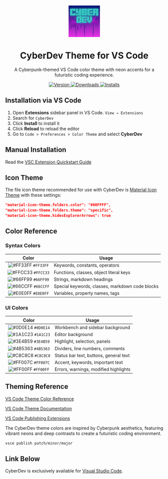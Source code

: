 <p align="center">
  <img alt="CyberDev Logo" src="https://raw.githubusercontent.com/PhilGreen-Dev/cyberdev-vscode/master/images/logo.png" width="100" />
</p>

<h1 align="center">
  CyberDev Theme for VS Code
</h1>

<p align="center">
  A Cyberpunk-themed VS Code color theme with neon accents for a futuristic coding experience.
</p>

<p align="center">
  <a href="https://marketplace.visualstudio.com/items?itemName=PhillipGreen.cyberdev">
    <img alt="Version" src="https://img.shields.io/visual-studio-marketplace/v/phillipgreen.cyberdev-vscode?color=brightgreen" />
  </a>
  <a href="https://marketplace.visualstudio.com/items?itemName=PhillipGreen.cyberdev">
    <img alt="Downloads" src="https://img.shields.io/visual-studio-marketplace/d/phillipgreen.cyberdev-vscode" />
  </a>
  <a href="https://marketplace.visualstudio.com/items?itemName=PhillipGreen.cyberdev">
    <img alt="Installs" src="https://img.shields.io/visual-studio-marketplace/i/phillipgreen.cyberdev-vscode" />
  </a>
</p>

## Installation via VS Code

1. Open **Extensions** sidebar panel in VS Code. `View → Extensions`
2. Search for `CyberDev`
3. Click **Install** to install it
4. Click **Reload** to reload the editor
5. Go to `Code > Preferences > Color Theme` and select **CyberDev**

## Manual Installation

Read the [VSC Extension Quickstart Guide](https://github.com/PhilGreen-Dev/cyberdev-vscode/blob/master/vsc-extension-quickstart.md)

## Icon Theme

The file icon theme recommended for use with CyberDev is [Material Icon Theme](https://marketplace.visualstudio.com/items?itemName=PKief.material-icon-theme) with these settings:

```json
"material-icon-theme.folders.color": "#00FFFF",
"material-icon-theme.folders.theme": "specific",
"material-icon-theme.hidesExplorerArrows": true
```

## Color Reference

### Syntax Colors

|                               Color                                | Usage                                           |
| :----------------------------------------------------------------: | ----------------------------------------------- |
| ![#FF33FF](https://via.placeholder.com/10/FF33FF.png?text=+) `#FF33FF` | Keywords, constants, operators                  |
| ![#FFCC33](https://via.placeholder.com/10/FFCC33.png?text=+) `#FFCC33` | Functions, classes, object literal keys         |
| ![#66FF99](https://via.placeholder.com/10/66FF99.png?text=+) `#66FF99` | Strings, markdown headings                      |
| ![#66CCFF](https://via.placeholder.com/10/66CCFF.png?text=+) `#66CCFF` | Special keywords, classes, markdown code blocks |
| ![#E0E0FF](https://via.placeholder.com/10/E0E0FF.png?text=+) `#E0E0FF` | Variables, property names, tags                 |

### UI Colors

|                               Color                                | Usage                                      |
| :----------------------------------------------------------------: | ------------------------------------------ |
| ![#0D0E14](https://via.placeholder.com/10/0D0E14.png?text=+) `#0D0E14` | Workbench and sidebar background           |
| ![#1A1C23](https://via.placeholder.com/10/1A1C23.png?text=+) `#1A1C23` | Editor background                          |
| ![#3E4B59](https://via.placeholder.com/10/3E4B59.png?text=+) `#3E4B59` | Highlight, selection, panels               |
| ![#4B5363](https://via.placeholder.com/10/4B5363.png?text=+) `#4B5363` | Dividers, line numbers, comments           |
| ![#C8C8C8](https://via.placeholder.com/10/C8C8C8.png?text=+) `#C8C8C8` | Status bar text, buttons, general text     |
| ![#FF007C](https://via.placeholder.com/10/FF007C.png?text=+) `#FF007C` | Accent, keywords, important text           |
| ![#FF00FF](https://via.placeholder.com/10/FF00FF.png?text=+) `#FF00FF` | Errors, warnings, modified highlights      |

## Theming Reference

[VS Code Theme Color Reference](https://code.visualstudio.com/docs/getstarted/theme-color-reference)

[VS Code Theme Documentation](https://code.visualstudio.com/docs/extensions/themes-snippets-colorizers)

[VS Code Publishing Extensions](https://code.visualstudio.com/docs/extensions/publish-extension)

The CyberDev theme colors are inspired by Cyberpunk aesthetics, featuring vibrant neons and deep contrasts to create a futuristic coding environment.

```bash
vsce publish patch/minor/major
```

## Link Below

CyberDev is exclusively available for [Visual Studio Code](https://marketplace.visualstudio.com/items?itemName=PhillipGreen.cyberdev).
```